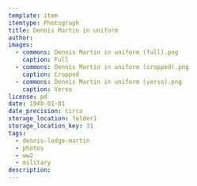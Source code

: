 ```yaml
---
template: item
itemtype: Photograph
title: Dennis Martin in uniform
author: 
images:
  - commons: Dennis Martin in uniform (full).png
    caption: Full
  - commons: Dennis Martin in uniform (cropped).png
    caption: Cropped
  - commons: Dennis Martin in uniform (verso).png
    caption: Verso
license: pd
date: 1940-01-01
date_precision: circa
storage_location: folder1
storage_location_key: 31
tags:
  - dennis-lodge-martin
  - photos
  - ww2
  - military
description: 
---
```

